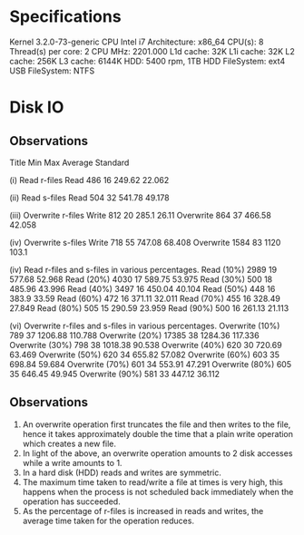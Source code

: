 # Specifications

Kernel                 3.2.0-73-generic
CPU                    Intel i7
Architecture:          x86_64
CPU(s):                8
Thread(s) per core:    2
CPU MHz:               2201.000
L1d cache:             32K
L1i cache:             32K
L2 cache:              256K
L3 cache:              6144K
HDD:                   5400 rpm, 1TB
HDD FileSystem:        ext4
USB FileSystem:        NTFS

# Disk IO

## Observations

Title               Min         Max     Average     Standard

(i) Read r-files
Read                486         16      249.62      22.062

(ii) Read s-files
Read                504         32      541.78      49.178

(iii) Overwrite r-files
Write               812         20      285.1       26.11
Overwrite           864         37      466.58      42.058

(iv) Overwrite s-files
Write               718         55      747.08      68.408
Overwrite           1584        83      1120        103.1

(iv) Read r-files and s-files in various percentages.
Read  (10%)         2989        19      577.68      52.968
Read  (20%)         4030        17      589.75      53.975
Read  (30%)         500         18      485.96      43.996
Read  (40%)         3497        16      450.04      40.104
Read  (50%)         448         16      383.9       33.59
Read  (60%)         472         16      371.11      32.011
Read  (70%)         455         16      328.49      27.849
Read  (80%)         505         15      290.59      23.959
Read  (90%)         500         16      261.13      21.113

(vi) Overwrite r-files and s-files in various percentages.
Overwrite (10%)     789         37      1206.88     110.788
Overwrite (20%)     17385       38      1284.36     117.336
Overwrite (30%)     798         38      1018.38     90.538
Overwrite (40%)     620         30      720.69      63.469
Overwrite (50%)     620         34      655.82      57.082
Overwrite (60%)     603         35      698.84      59.684
Overwrite (70%)     601         34      553.91      47.291
Overwrite (80%)     605         35      646.45      49.945
Overwrite (90%)     581         33      447.12      36.112

## Observations

1. An overwrite operation first truncates the file and then writes to the file, hence it takes approximately double the time that a plain write operation which creates a new file.
2. In light of the above, an overwrite operation amounts to 2 disk accesses while a write amounts to 1.
3. In a hard disk (HDD) reads and writes are symmetric.
4. The maximum time taken to read/write a file at times is very high, this happens when the process is not scheduled back immediately when the operation has succeeded.
5. As the percentage of r-files is increased in reads and writes, the average time taken for the operation reduces.
